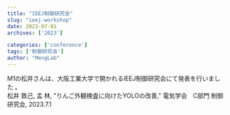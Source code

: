 ```yaml
---
title: "IEEJ制御研究会"
slug: "ieej-workshop"
date: 2023-07-01
archives: ['2023']

categories: ['conference']
tags: ['制御研究会']
author: "MengLab"
---
```

M1の松井さんは、大阪工業大学で開かれるIEEJ制御研究会にて発表を行いました 。  
松井 敦己, 孟 林, "りんご外観検査に向けたYOLOの改善," 電気学会　C部門 制御研究会, 2023.7.1
